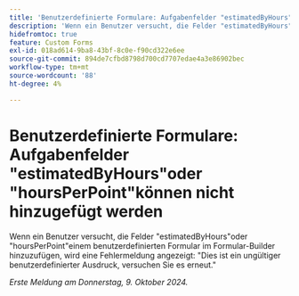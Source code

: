 ```yaml
---
title: 'Benutzerdefinierte Formulare: Aufgabenfelder "estimatedByHours"oder "hoursPerPoint"können nicht hinzugefügt werden'
description: 'Wenn ein Benutzer versucht, die Felder "estimatedByHours"oder "hoursPerPoint"einem benutzerdefinierten Formular im Formular-Builder hinzuzufügen, wird eine Fehlermeldung angezeigt: "Dies ist ein ungültiger benutzerdefinierter Ausdruck, versuchen Sie es erneut."'
hidefromtoc: true
feature: Custom Forms
exl-id: 018ad614-9ba8-43bf-8c0e-f90cd322e6ee
source-git-commit: 894de7cfbd8798d700cd7707edae4a3e86902bec
workflow-type: tm+mt
source-wordcount: '88'
ht-degree: 4%

---
```


# Benutzerdefinierte Formulare: Aufgabenfelder &quot;estimatedByHours&quot;oder &quot;hoursPerPoint&quot;können nicht hinzugefügt werden

Wenn ein Benutzer versucht, die Felder &quot;estimatedByHours&quot;oder &quot;hoursPerPoint&quot;einem benutzerdefinierten Formular im Formular-Builder hinzuzufügen, wird eine Fehlermeldung angezeigt: &quot;Dies ist ein ungültiger benutzerdefinierter Ausdruck, versuchen Sie es erneut.&quot;

_Erste Meldung am Donnerstag, 9. Oktober 2024._
